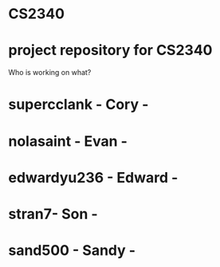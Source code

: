 CS2340
======

project repository for CS2340
=======

Who is working on what?

supercclank - Cory -
=======
nolasaint - Evan -
=======
edwardyu236 - Edward -
=======
stran7- Son -
=======
sand500 - Sandy -
=======
